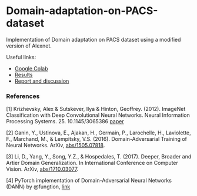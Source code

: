 # Domain-adaptation-on-PACS-dataset
Implementation of Domain adaptation on PACS dataset using a modified version of Alexnet.

Useful links: 
- [Google Colab](https://colab.research.google.com/drive/1d05ErjIoe4qO3AH9x9qO6YIi_XcV1paT?usp=sharing)
- [Results](https://docs.google.com/spreadsheets/d/1uLhNkXpfvKClKMzDB2up0mOgv7D9yjEpBaQuIOw4xbw)
- [Report and discussion](/report.pdf)


### References

[1] Krizhevsky, Alex & Sutskever, Ilya & Hinton, Geoffrey. (2012). ImageNet Classification with Deep Convolutional Neural Networks. Neural Information Processing Systems. 25. 10.1145/3065386 [paper](https://papers.nips.cc/paper/4824-imagenet-classification-with-deep-convolutional-neural-networks.pdf)

[2] Ganin, Y., Ustinova, E., Ajakan, H., Germain, P., Larochelle, H., Laviolette, F., Marchand, M., & Lempitsky, V.S. (2016). Domain-Adversarial Training of Neural Networks. ArXiv, [abs/1505.07818](https://arxiv.org/abs/1505.07818).

[3] Li, D., Yang, Y., Song, Y.Z., & Hospedales, T. (2017). Deeper, Broader and Artier Domain Generalization. In International Conference on Computer Vision. ArXiv, [abs/1710.03077](https://arxiv.org/abs/1710.03077).

[4] PyTorch implementation of Domain-Adversarial Neural Networks (DANN) by @fungtion, [link](https://github.com/fungtion/DANN)
